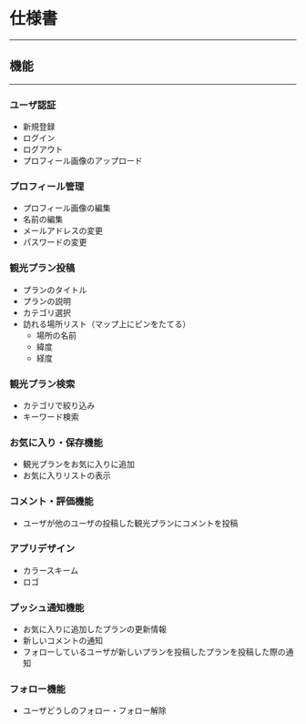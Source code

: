 # 仕様書
---
## 機能
---
### ユーザ認証
- 新規登録
- ログイン
- ログアウト
- プロフィール画像のアップロード

### プロフィール管理
- プロフィール画像の編集
- 名前の編集
- メールアドレスの変更
- パスワードの変更

### 観光プラン投稿
- プランのタイトル
- プランの説明
- カテゴリ選択
- 訪れる場所リスト（マップ上にピンをたてる）
  - 場所の名前
  - 緯度
  - 経度

### 観光プラン検索
- カテゴリで絞り込み
- キーワード検索

### お気に入り・保存機能
- 観光プランをお気に入りに追加
- お気に入りリストの表示

### コメント・評価機能
- ユーザが他のユーザの投稿した観光プランにコメントを投稿

### アプリデザイン
- カラースキーム
- ロゴ

### プッシュ通知機能
- お気に入りに追加したプランの更新情報
- 新しいコメントの通知
- フォローしているユーザが新しいプランを投稿したプランを投稿した際の通知

### フォロー機能
- ユーザどうしのフォロー・フォロー解除
